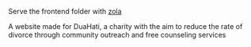 Serve the frontend folder with [zola](https://www.getzola.org/)

A website made for DuaHati, a charity with the aim to reduce the rate of divorce through community outreach and free counseling services